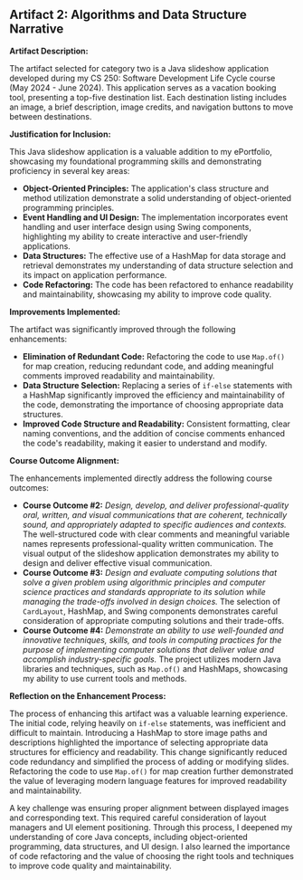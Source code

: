 ## Artifact 2: Algorithms and Data Structure Narrative

**Artifact Description:**

The artifact selected for category two is a Java slideshow application developed during my CS 250: Software Development Life Cycle course (May 2024 - June 2024). This application serves as a vacation booking tool, presenting a top-five destination list. Each destination listing includes an image, a brief description, image credits, and navigation buttons to move between destinations.

**Justification for Inclusion:**

This Java slideshow application is a valuable addition to my ePortfolio, showcasing my foundational programming skills and demonstrating proficiency in several key areas:

*   **Object-Oriented Principles:** The application's class structure and method utilization demonstrate a solid understanding of object-oriented programming principles.
*   **Event Handling and UI Design:** The implementation incorporates event handling and user interface design using Swing components, highlighting my ability to create interactive and user-friendly applications.
*   **Data Structures:** The effective use of a HashMap for data storage and retrieval demonstrates my understanding of data structure selection and its impact on application performance.
*   **Code Refactoring:** The code has been refactored to enhance readability and maintainability, showcasing my ability to improve code quality.

**Improvements Implemented:**

The artifact was significantly improved through the following enhancements:

*   **Elimination of Redundant Code:** Refactoring the code to use `Map.of()` for map creation, reducing redundant code, and adding meaningful comments improved readability and maintainability.
*   **Data Structure Selection:** Replacing a series of `if-else` statements with a HashMap significantly improved the efficiency and maintainability of the code, demonstrating the importance of choosing appropriate data structures.
*   **Improved Code Structure and Readability:** Consistent formatting, clear naming conventions, and the addition of concise comments enhanced the code's readability, making it easier to understand and modify.

**Course Outcome Alignment:**

The enhancements implemented directly address the following course outcomes:

*   **Course Outcome #2:** *Design, develop, and deliver professional-quality oral, written, and visual communications that are coherent, technically sound, and appropriately adapted to specific audiences and contexts.* The well-structured code with clear comments and meaningful variable names represents professional-quality written communication.  The visual output of the slideshow application demonstrates my ability to design and deliver effective visual communication.
*   **Course Outcome #3:** *Design and evaluate computing solutions that solve a given problem using algorithmic principles and computer science practices and standards appropriate to its solution while managing the trade-offs involved in design choices.* The selection of `CardLayout`, HashMap, and Swing components demonstrates careful consideration of appropriate computing solutions and their trade-offs.
*   **Course Outcome #4:** *Demonstrate an ability to use well-founded and innovative techniques, skills, and tools in computing practices for the purpose of implementing computer solutions that deliver value and accomplish industry-specific goals.* The project utilizes modern Java libraries and techniques, such as `Map.of()` and HashMaps, showcasing my ability to use current tools and methods.

**Reflection on the Enhancement Process:**

The process of enhancing this artifact was a valuable learning experience.  The initial code, relying heavily on `if-else` statements, was inefficient and difficult to maintain.  Introducing a HashMap to store image paths and descriptions highlighted the importance of selecting appropriate data structures for efficiency and readability.  This change significantly reduced code redundancy and simplified the process of adding or modifying slides.  Refactoring the code to use `Map.of()` for map creation further demonstrated the value of leveraging modern language features for improved readability and maintainability.

A key challenge was ensuring proper alignment between displayed images and corresponding text.  This required careful consideration of layout managers and UI element positioning.  Through this process, I deepened my understanding of core Java concepts, including object-oriented programming, data structures, and UI design.  I also learned the importance of code refactoring and the value of choosing the right tools and techniques to improve code quality and maintainability.
